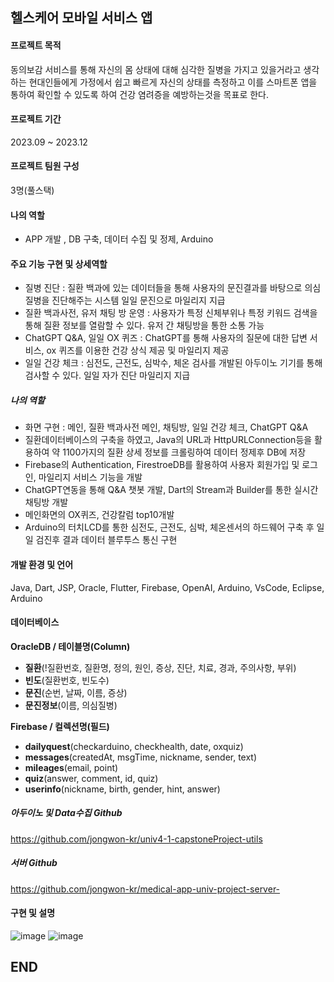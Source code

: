 ## 헬스케어 모바일 서비스 앱
#### 프로젝트 목적
동의보감 서비스를 통해 자신의 몸 상태에 대해 심각한 질병을 가지고 있을거라고 생각하는 현대인들에게 가정에서 쉽고 빠르게 자신의 상태를 측정하고 이를 스마트폰 앱을 통하여 확인할 수 있도록 하여 건강 염려증을 예방하는것을 목표로 한다.

#### 프로젝트 기간
2023.09 ~ 2023.12

#### 프로젝트 팀원 구성
3명(풀스택)

#### 나의 역할
- APP 개발 , DB 구축, 데이터 수집 및 정제, Arduino

#### 주요 기능 구현 및 상세역할
- 질병 진단 : 질환 백과에 있는 데이터들을 통해 사용자의 문진결과를 바탕으로 의심 질병을 진단해주는 시스템 일일 문진으로 마일리지 지급
- 질환 백과사전, 유저 채팅 방 운영 : 사용자가 특정 신체부위나 특정 키워드 검색을 통해 질환 정보를 열람할 수 있다. 유저 간 채팅방을 통한 소통 가능
- ChatGPT Q&A, 일일 OX 퀴즈 : ChatGPT를 통해 사용자의 질문에 대한 답변 서비스, ox 퀴즈를 이용한 건강 상식 제공 및 마일리지 제공
- 일일 건강 체크 : 심전도, 근전도, 심박수, 체온 검사를 개발된 아두이노 기기를 통해 검사할 수 있다. 일일 자가 진단 마일리지 지급

##### 나의 역할
- 화면 구현 : 메인, 질환 백과사전 메인, 채팅방, 일일 건강 체크, ChatGPT Q&A
- 질환데이터베이스의 구축을 하였고, Java의 URL과 HttpURLConnection등을 활용하여 약 1100가지의 질환 상세 정보를 크롤링하여 데이터 정제후 DB에 저장
- Firebase의 Authentication, FirestroeDB를 활용하여 사용자 회원가입 및 로그인, 마일리지 서비스 기능을 개발
- ChatGPT연동을 통해 Q&A 챗봇 개발, Dart의 Stream과 Builder를 통한 실시간 채팅방 개발
- 메인화면의 OX퀴즈, 건강칼럼 top10개발
- Arduino의 터치LCD를 통한 심전도, 근전도, 심박, 체온센서의 하드웨어 구축 후 일일 검진후 결과 데이터 블루투스 통신 구현


#### 개발 환경 및 언어
Java, Dart, JSP, Oracle, Flutter, Firebase, OpenAI, Arduino, VsCode, Eclipse, Arduino

#### 데이터베이스
**OracleDB / 테이블명(Column)**
- **질환**(!질환번호, 질환명, 정의, 원인, 증상, 진단, 치료, 경과, 주의사항, 부위)
- **빈도**(질환번호,  빈도수)
- **문진**(순번, 날짜, 이름, 증상)
- **문진정보**(이름,  의심질병)

**Firebase / 컬렉션명(필드)**
- **dailyquest**(checkarduino, checkhealth, date, oxquiz)
- **messages**(createdAt, msgTime, nickname, sender, text)
- **mileages**(email, point)
- **quiz**(answer, comment, id, quiz)
- **userinfo**(nickname, birth, gender, hint, answer)

##### 아두이노 및 Data수집 Github
https://github.com/jongwon-kr/univ4-1-capstoneProject-utils
##### 서버 Github
https://github.com/jongwon-kr/medical-app-univ-project-server-

#### 구현 및 설명
![image](https://github.com/jongwon-kr/medical-app-univ-project/assets/76871947/7d386a6c-936f-4313-9a6a-d2e004cf0ed6)
![image](https://github.com/jongwon-kr/medical-app-univ-project/assets/76871947/d4f4585b-e158-4e2f-a5cb-e691e26dad7b)









## END
